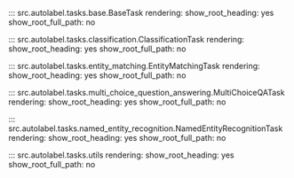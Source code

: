 ::: src.autolabel.tasks.base.BaseTask
    rendering:
        show_root_heading: yes
        show_root_full_path: no

::: src.autolabel.tasks.classification.ClassificationTask
    rendering:
        show_root_heading: yes
        show_root_full_path: no

::: src.autolabel.tasks.entity_matching.EntityMatchingTask
    rendering:
        show_root_heading: yes
        show_root_full_path: no

::: src.autolabel.tasks.multi_choice_question_answering.MultiChoiceQATask
    rendering:
        show_root_heading: yes
        show_root_full_path: no

::: src.autolabel.tasks.named_entity_recognition.NamedEntityRecognitionTask
    rendering:
        show_root_heading: yes
        show_root_full_path: no

::: src.autolabel.tasks.utils
    rendering:
        show_root_heading: yes
        show_root_full_path: no